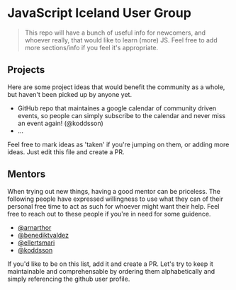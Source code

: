# JavaScript Iceland User Group

> This repo will have a bunch of useful info for newcomers, and whoever really, that would like to learn (more) JS.
> Feel free to add more sections/info if you feel it's appropriate.

## Projects

Here are some project ideas that would benefit the community as a whole, but haven't been picked up by anyone yet.

- GitHub repo that maintaines a google calendar of community driven events, so people can simply subscribe to the
calendar and never miss an event again! (@koddsson)
- …

Feel free to mark ideas as 'taken' if you're jumping on them, or adding more ideas. Just edit this file and create a PR.

## Mentors

When trying out new things, having a good mentor can be priceless. The following people have expressed willingness
to use what they can of their personal free time to act as such for whoever might want their help. Feel free to reach
out to these people if you're in need for some guidence.

- [@arnarthor](https://github.com/arnarthor)
- [@benediktvaldez](https://github.com/benediktvaldez)
- [@ellertsmari](https://github.com/ellertsmari)
- [@koddsson](https://github.com/koddsson)

If you'd like to be on this list, add it and create a PR. Let's try to keep it maintainable and comprehensable by
ordering them alphabetically and simply referencing the github user profile.
